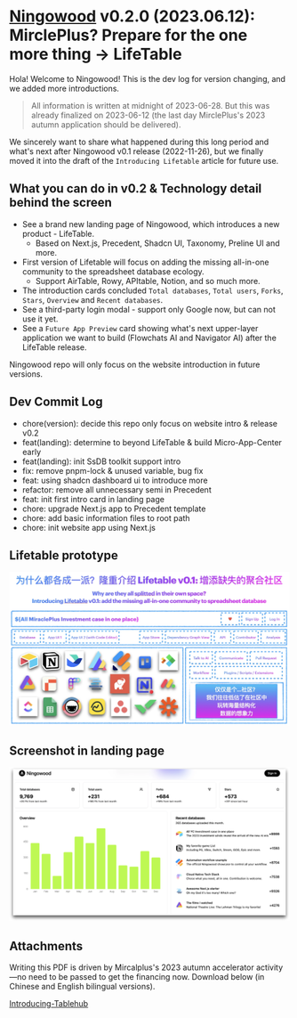 # [Ningowood](http://ningowood.com) v0.2.0 (2023.06.12): MirclePlus? Prepare for the one more thing -> LifeTable

Hola! Welcome to Ningowood! This is the dev log for version changing, and we added more introductions.

> All information is written at midnight of 2023-06-28. But this was already finalized on 2023-06-12 (the last day MirclePlus's 2023 autumn application should be delivered).

We sincerely want to share what happened during this long period and what's next after Ningowood v0.1 release (2022-11-26), but we finally moved it into the draft of the `Introducing Lifetable` article for future use.

## What you can do in v0.2 & Technology detail behind the screen

* See a brand new landing page of Ningowood, which introduces a new product - LifeTable.
  * Based on Next.js, Precedent, Shadcn UI, Taxonomy, Preline UI and more.
* First version of Lifetable will focus on adding the missing all-in-one community to the spreadsheet database ecology.
  * Support AirTable, Rowy, APItable, Notion, and so much more.
* The introduction cards concluded `Total databases`, `Total users`, `Forks`, `Stars`, `Overview` and `Recent databases`.
* See a third-party login modal - support only Google now, but can not use it yet.
* See a `Future App Preview` card showing what's next upper-layer application we want to build (Flowchats AI and Navigator AI) after the LifeTable release.

Ningowood repo will only focus on the website introduction in future versions.

## Dev Commit Log

* chore(version): decide this repo only focus on website intro & release v0.2
* feat(landing): determine to beyond LifeTable & build Micro-App-Center early
* feat(landing): init SsDB toolkit support intro
* fix: remove pnpm-lock & unused variable, bug fix
* feat: using shadcn dashboard ui to introduce more
* refactor: remove all unnecessary semi in Precedent
* feat: init first intro card in landing page
* chore: upgrade Next.js app to Precedent template
* chore: add basic information files to root path
* chore: init website app using Next.js

## Lifetable prototype

![](../public/imgs/2023-06-12/ningowood-0_2-lifetable-prototype.webp)

## Screenshot in landing page

![](../public/imgs/2023-06-12/ningowood-0_2-landing-page.webp)

## Attachments

Writing this PDF is driven by Mircalplus's 2023 autumn accelerator activity—no need to be passed to get the financing now. Download below (in Chinese and English bilingual versions).

[Introducing-Tablehub](https://github.com/ningowood/ningowood/releases/download/v0.2.0/2023-06-12-Introducing-Tablehub.pdf)
